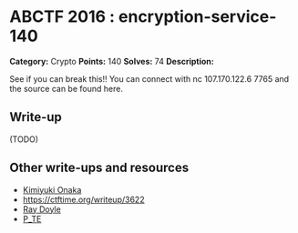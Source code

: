 # ABCTF 2016 : encryption-service-140

**Category:** Crypto
**Points:** 140
**Solves:** 74
**Description:**

See if you can break this!!
You can connect with nc 107.170.122.6 7765 and the source can be found here.

## Write-up

(TODO)

## Other write-ups and resources

* [Kimiyuki Onaka](https://kimiyuki.net/blog/2016/07/23/abctf-2016/)
* https://ctftime.org/writeup/3622
* [Ray Doyle](https://www.doyler.net/security-not-included/ecb-chosen-plaintext-attack)
* [P_TE](https://p-te.fr/2016/07/23/abctf-encryption-service/)
